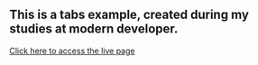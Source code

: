 ## This is a tabs example, created during my studies at modern developer.

[Click here to access the live page](http://jumaxbrian.github.io/moderndeveloper-tabs/)